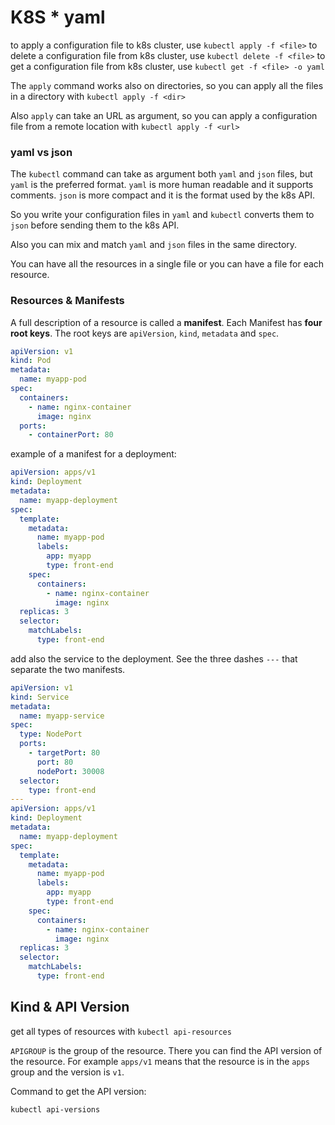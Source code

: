# K8S * yaml

to apply a configuration file to k8s cluster, use `kubectl apply -f <file>`
to delete a configuration file from k8s cluster, use `kubectl delete -f <file>`
to get a configuration file from k8s cluster, use `kubectl get -f <file> -o yaml`

The `apply` command works also on directories, so you can apply all the files in a directory with `kubectl apply -f <dir>`

Also `apply` can take an URL as argument, so you can apply a configuration file from a remote location with `kubectl apply -f <url>`

### yaml vs json

The `kubectl` command can take as argument both `yaml` and `json` files, but `yaml` is the preferred format. `yaml` is more human readable and it supports comments. `json` is more compact and it is the format used by the k8s API.

So you write your configuration files in `yaml` and `kubectl` converts them to `json` before sending them to the k8s API.

Also you can mix and match `yaml` and `json` files in the same directory. 

You can have all the resources in a single file or you can have a file for each resource.

### Resources & Manifests

A full description of a resource is called a **manifest**.
Each Manifest has **four root keys**. The root keys are `apiVersion`, `kind`, `metadata` and `spec`.

```yaml
apiVersion: v1
kind: Pod
metadata:
  name: myapp-pod
spec:
  containers:
    - name: nginx-container
      image: nginx
  ports:
    - containerPort: 80
```

example of a manifest for a deployment:

```yaml
apiVersion: apps/v1
kind: Deployment
metadata:
  name: myapp-deployment
spec:
  template:
    metadata:
      name: myapp-pod
      labels:
        app: myapp
        type: front-end
    spec:
      containers:
        - name: nginx-container
          image: nginx
  replicas: 3
  selector:
    matchLabels:
      type: front-end
```
add also the service to the deployment. See the three dashes `---` that separate the two manifests.

```yaml 
apiVersion: v1
kind: Service
metadata:
  name: myapp-service
spec:
  type: NodePort
  ports:
    - targetPort: 80
      port: 80
      nodePort: 30008
  selector:
    type: front-end
---
apiVersion: apps/v1
kind: Deployment
metadata:
  name: myapp-deployment
spec:
  template:
    metadata:
      name: myapp-pod
      labels:
        app: myapp
        type: front-end
    spec:
      containers:
        - name: nginx-container
          image: nginx
  replicas: 3
  selector:
    matchLabels:
      type: front-end
```
## Kind & API Version

get all types of resources with `kubectl api-resources`

`APIGROUP` is the group of the resource. There you can find the API version of the resource. For example `apps/v1` means that the resource is in the `apps` group and the version is `v1`.

Command to get the API version:

```bash
kubectl api-versions
```

